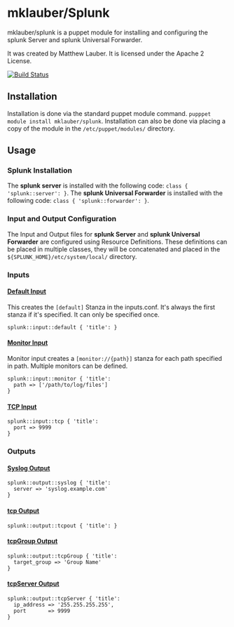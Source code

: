 # mklauber/Splunk

mklauber/splunk is a puppet module for installing and configuring the splunk Server and splunk Universal Forwarder.

It was created by Matthew Lauber.
It is licensed under the Apache 2 License.

[![Build Status](https://travis-ci.org/mklauber/puppet-splunk.png?branch=master)](https://travis-ci.org/mklauber/puppet-splunk)

## Installation

Installation is done via the standard puppet module command.  `pupppet module install mklauber/splunk`.
Installation can also be done via placing a copy of the module in the `/etc/puppet/modules/` directory.

## Usage 

### Splunk Installation
 
The **splunk server** is installed with the following code: `class { 'splunk::server': }`.
The **splunk Universal Forwarder** is installed with the following code: `class { 'splunk::forwarder': }`.  

### Input and Output Configuration

The Input and Output files for **splunk Server** and **splunk Universal Forwarder** are configured using Resource Definitions.  These definitions can be placed in multiple classes, they will be concatenated and placed in the `${SPLUNK_HOME}/etc/system/local/` directory.

### Inputs

#### [Default Input](https://github.com/mklauber/puppet-splunk/wiki/Default-Input)
This creates the `[default]` Stanza in the inputs.conf.  It's always the first stanza if it's specified.  It can only be specified once.

    splunk::input::default { 'title': }

#### [Monitor Input](https://github.com/mklauber/puppet-splunk/wiki/Monitor-Input)

Monitor input creates a `[monitor://{path}]` stanza for each path specified in path.  Multiple monitors can be defined. 

    splunk::input::monitor { 'title':
      path => ['/path/to/log/files']
    }

#### [TCP Input](https://github.com/mklauber/puppet-splunk/wiki/TCP-Input)

    splunk::input::tcp { 'title':
      port => 9999
    }

### Outputs

#### [Syslog Output](https://github.com/mklauber/puppet-splunk/wiki/Syslog-Output)

    splunk::output::syslog { 'title':
      server => 'syslog.example.com'
    }

#### [tcp Output](https://github.com/mklauber/puppet-splunk/wiki/tcp-Output)

    splunk::output::tcpout { 'title': }

#### [tcpGroup Output](https://github.com/mklauber/puppet-splunk/wiki/tcpGroup-Output)

    splunk::output::tcpGroup { 'title':
      target_group => 'Group Name'
    }

#### [tcpServer Output](https://github.com/mklauber/puppet-splunk/wiki/tcpServer-Output)

    splunk::output::tcpServer { 'title':
      ip_address => '255.255.255.255',
      port       => 9999
    }